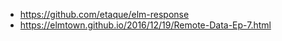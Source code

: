 - https://github.com/etaque/elm-response
- https://elmtown.github.io/2016/12/19/Remote-Data-Ep-7.html
